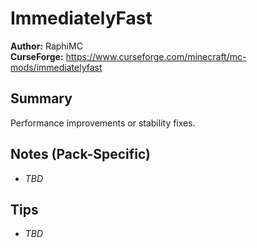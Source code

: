 # ImmediatelyFast

**Author:** RaphiMC  
**CurseForge:** https://www.curseforge.com/minecraft/mc-mods/immediatelyfast

## Summary
Performance improvements or stability fixes.

## Notes (Pack-Specific)
- _TBD_

## Tips
- _TBD_

